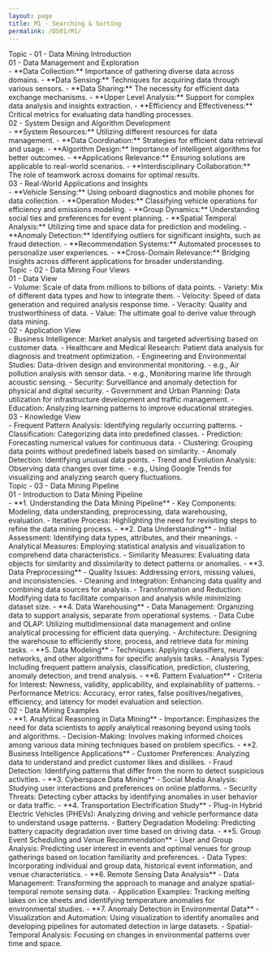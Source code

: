 ```yaml
---
layout: page
title: M1 - Searching & Sorting
permalink: /DS01/M1/
---
```


<div class="row"><div class="btn topic">Topic - 01 - Data Mining Introduction</div></div>
<div class="row"><div class="btn text" markdown="1">

<div class="btn name">01 - Data Management and Exploration</div>
- **Data Collection:** Importance of gathering diverse data across domains.  
- **Data Sensing:** Techniques for acquiring data through various sensors.  
- **Data Sharing:** The necessity for efficient data exchange mechanisms.  
- **Upper Level Analysis:** Support for complex data analysis and insights extraction.  
- **Efficiency and Effectiveness:** Critical metrics for evaluating data handling processes.  

<div class="btn name">02 - System Design and Algorithm Development</div>
- **System Resources:** Utilizing different resources for data management.  
- **Data Coordination:** Strategies for efficient data retrieval and usage.  
- **Algorithm Design:** Importance of intelligent algorithms for better outcomes.  
- **Applications Relevance:** Ensuring solutions are applicable to real-world scenarios.  
- **Interdisciplinary Collaboration:** The role of teamwork across domains for optimal results.

<div class="btn name">03 - Real-World Applications and Insights</div>
- **Vehicle Sensing:** Using onboard diagnostics and mobile phones for data collection.  
- **Operation Modes:** Classifying vehicle operations for efficiency and emissions modeling.  
- **Group Dynamics:** Understanding social ties and preferences for event planning.  
- **Spatial Temporal Analysis:** Utilizing time and space data for prediction and modeling.  
- **Anomaly Detection:** Identifying outliers for significant insights, such as fraud detection.  
- **Recommendation Systems:** Automated processes to personalize user experiences.  
- **Cross-Domain Relevance:** Bridging insights across different applications for broader understanding.
</div></div>

<div class="row"><div class="btn topic">Topic - 02 - Data Mining Four Views</div></div>
<div class="row"><div class="btn text" markdown="1">

<div class="btn name">01 - Data View</div>
- Volume: Scale of data from millions to billions of data points.  
- Variety: Mix of different data types and how to integrate them.  
- Velocity: Speed of data generation and required analysis response time.  
- Veracity: Quality and trustworthiness of data.  
- Value: The ultimate goal to derive value through data mining. 

<div class="btn name">02 - Application View</div>
- Business Intelligence: Market analysis and targeted advertising based on customer data.  
- Healthcare and Medical Research: Patient data analysis for diagnosis and treatment optimization.  
- Engineering and Environmental Studies: Data-driven design and environmental monitoring.  
    - e.g., Air pollution analysis with sensor data.  
    - e.g., Monitoring marine life through acoustic sensing.  
- Security: Surveillance and anomaly detection for physical and digital security.  
- Government and Urban Planning: Data utilization for infrastructure development and traffic management.  
- Education: Analyzing learning patterns to improve educational strategies.

<div class="btn name">03 - Knowledge View</div>
- Frequent Pattern Analysis: Identifying regularly occurring patterns.  
- Classification: Categorizing data into predefined classes.  
- Prediction: Forecasting numerical values for continuous data.  
- Clustering: Grouping data points without predefined labels based on similarity.  
- Anomaly Detection: Identifying unusual data points.  
- Trend and Evolution Analysis: Observing data changes over time.  
    - e.g., Using Google Trends for visualizing and analyzing search query fluctuations.
</div></div>

<div class="row"><div class="btn topic">Topic - 03 - Data Mining Pipeline</div></div>
<div class="row"><div class="btn text" markdown="1">

<div class="btn name">01 - Introduction to Data Mining Pipeline</div>
- **1. Understanding the Data Mining Pipeline**  
    - Key Components: Modeling, data understanding, preprocessing, data warehousing, evaluation.  
    - Iterative Process: Highlighting the need for revisiting steps to refine the data mining process.
- **2. Data Understanding**  
    - Initial Assessment: Identifying data types, attributes, and their meanings.  
    - Analytical Measures: Employing statistical analysis and visualization to comprehend data characteristics.  
    - Similarity Measures: Evaluating data objects for similarity and dissimilarity to detect patterns or anomalies.
- **3. Data Preprocessing**  
    - Quality Issues: Addressing errors, missing values, and inconsistencies.  
    - Cleaning and Integration: Enhancing data quality and combining data sources for analysis.  
    - Transformation and Reduction: Modifying data to facilitate comparison and analysis while minimizing dataset size.
- **4. Data Warehousing**  
    - Data Management: Organizing data to support analysis, separate from operational systems.  
    - Data Cube and OLAP: Utilizing multidimensional data management and online analytical processing for efficient data querying.  
    - Architecture: Designing the warehouse to efficiently store, process, and retrieve data for mining tasks.
- **5. Data Modeling**  
    - Techniques: Applying classifiers, neural networks, and other algorithms for specific analysis tasks.  
    - Analysis Types: Including frequent pattern analysis, classification, prediction, clustering, anomaly detection, and trend analysis.
- **6. Pattern Evaluation**  
    - Criteria for Interest: Newness, validity, applicability, and explainability of patterns.  
    - Performance Metrics: Accuracy, error rates, false positives/negatives, efficiency, and latency for model evaluation and selection.
    
<div class="btn name">02 - Data Mining Examples</div>
- **1. Analytical Reasoning in Data Mining**  
    - Importance: Emphasizes the need for data scientists to apply analytical reasoning beyond using tools and algorithms.  
    - Decision-Making: Involves making informed choices among various data mining techniques based on problem specifics.
- **2. Business Intelligence Applications**  
    - Customer Preferences: Analyzing data to understand and predict customer likes and dislikes.  
    - Fraud Detection: Identifying patterns that differ from the norm to detect suspicious activities.
- **3. Cyberspace Data Mining**  
    - Social Media Analysis: Studying user interactions and preferences on online platforms.  
    - Security Threats: Detecting cyber attacks by identifying anomalies in user behavior or data traffic.
- **4. Transportation Electrification Study**  
    - Plug-in Hybrid Electric Vehicles (PHEVs): Analyzing driving and vehicle performance data to understand usage patterns.  
    - Battery Degradation Modeling: Predicting battery capacity degradation over time based on driving data.
- **5. Group Event Scheduling and Venue Recommendation**  
    - User and Group Analysis: Predicting user interest in events and optimal venues for group gatherings based on location familiarity and preferences.  
    - Data Types: Incorporating individual and group data, historical event information, and venue characteristics.
- **6. Remote Sensing Data Analysis**  
    - Data Management: Transforming the approach to manage and analyze spatial-temporal remote sensing data.  
    - Application Examples: Tracking melting lakes on ice sheets and identifying temperature anomalies for environmental studies.
- **7. Anomaly Detection in Environmental Data**  
    - Visualization and Automation: Using visualization to identify anomalies and developing pipelines for automated detection in large datasets.
    - Spatial-Temporal Analysis: Focusing on changes in environmental patterns over time and space.
</div></div>